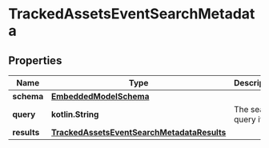 
# TrackedAssetsEventSearchMetadata

## Properties
Name | Type | Description | Notes
------------ | ------------- | ------------- | -------------
**schema** | [**EmbeddedModelSchema**](EmbeddedModelSchema) |  |  [optional]
**query** | **kotlin.String** | The search query itself |  [optional]
**results** | [**TrackedAssetsEventSearchMetadataResults**](TrackedAssetsEventSearchMetadataResults) |  |  [optional]



